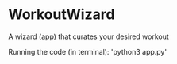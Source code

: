 # WorkoutWizard
A wizard (app) that curates your desired workout

Running the code (in terminal): 'python3 app.py'
